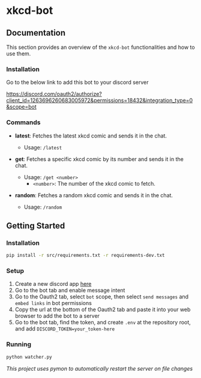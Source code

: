 # xkcd-bot

## Documentation

This section provides an overview of the `xkcd-bot` functionalities and how to use them.

### Installation

Go to the below link to add this bot to your discord server

https://discord.com/oauth2/authorize?client_id=1263696260683005972&permissions=18432&integration_type=0&scope=bot 

### Commands

- **latest**: Fetches the latest xkcd comic and sends it in the chat.
  - Usage: `/latest`
  
- **get**: Fetches a specific xkcd comic by its number and sends it in the chat.
  - Usage: `/get <number>`
    - `<number>`: The number of the xkcd comic to fetch.
  
- **random**: Fetches a random xkcd comic and sends it in the chat.
  - Usage: `/random`

## Getting Started

### Installation

```bash
pip install -r src/requirements.txt -r requirements-dev.txt
```

### Setup

1. Create a new discord app [here](https://discord.com/developers/applications)
2. Go to the bot tab and enable message intent
3. Go to the Oauth2 tab, select ```bot``` scope, then select ```send messages``` and ```embed links``` in bot permissions
4. Copy the url at the bottom of the Oauth2 tab and paste it into your web browser to add the bot to a server
5. Go to the bot tab, find the token, and create ```.env``` at the repository root, and add ```DISCORD_TOKEN=your_token-here```

### Running

```bash
python watcher.py
```

*This project uses pymon to automatically restart the server on file changes*
